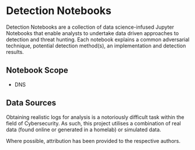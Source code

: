 # Detection Notebooks

Detection Notebooks are a collection of data science-infused Jupyter Notebooks that enable analysts to undertake data driven approaches to detection and threat hunting.  Each notebook explains a common adversarial technique, potential detection method(s), an implementation and detection results.

## Notebook Scope
* DNS

## Data Sources
Obtaining realistic logs for analysis is a notoriously difficult task within the field of Cybersecurity.  As such, this project utilises a combination of real data (found online or generated in a homelab) or simulated data.

Where possible, attribution has been provided to the respective authors. 